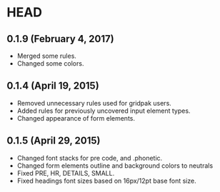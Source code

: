 # HEAD

## 0.1.9 (February 4, 2017)

* Merged some rules.
* Changed some colors.

## 0.1.4 (April 19, 2015)

* Removed unnecessary rules used for gridpak users.
* Added rules for previously uncovered input element types.
* Changed appearance of form elements.

## 0.1.5 (April 29, 2015)

* Changed font stacks for pre code, and .phonetic.
* Changed form elements outline and background colors to neutrals
* Fixed PRE, HR, DETAILS, SMALL.
* Fixed headings font sizes based on 16px/12pt base font size.